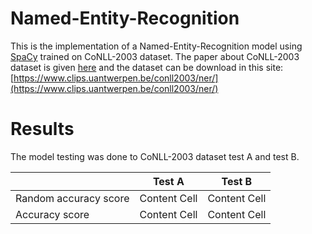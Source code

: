 # Named-Entity-Recognition
This is the implementation of a Named-Entity-Recognition model using [SpaCy](https://spacy.io/) trained on CoNLL-2003 dataset. The paper about CoNLL-2003 dataset is given [here](http://aclweb.org/anthology/W03-0419) and the dataset can be download in this site: [https://www.clips.uantwerpen.be/conll2003/ner/](https://www.clips.uantwerpen.be/conll2003/ner/)

# Results
The model testing was done to CoNLL-2003 dataset test A and test B.

| | Test A  | Test B |
| -- | ------------- | ------------- |
| Random accuracy score | Content Cell  | Content Cell  |
| Accuracy score | Content Cell  | Content Cell  |
